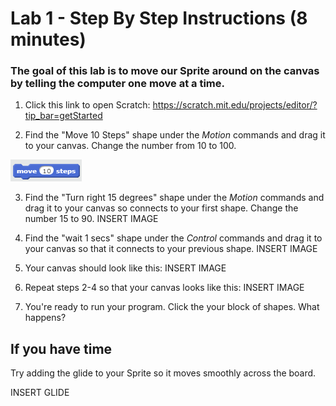 # Lab 1 - Step By Step Instructions (8 minutes)

### The goal of this lab is to move our Sprite around on the canvas by telling the computer one move at a time.

1.  Click this link to open Scratch: <a href="https://scratch.mit.edu/projects/editor/?tip_bar=getStarted" target="_blank">https://scratch.mit.edu/projects/editor/?tip_bar=getStarted</a>

2. Find the "Move 10 Steps" shape under the *Motion* commands and drag it to your canvas.  Change the number from 10 to 100.  

![](https://raw.githubusercontent.com/rongriffin/ScratchLab/master/lab01/Lab1Step2.PNG)


3. Find the "Turn right 15 degrees" shape under the *Motion* commands and drag it to your canvas so connects to your first shape.  Change the number 15 to 90.  INSERT IMAGE


4. Find the "wait 1 secs" shape under the *Control* commands and drag it to your canvas so that it connects to your previous shape.  INSERT IMAGE


5. Your canvas should look like this: INSERT IMAGE

6. Repeat steps 2-4 so that your canvas looks like this:  INSERT IMAGE

7. You're ready to run your program.  Click the your block of shapes.  What happens? 

## If you have time

Try adding the glide to your Sprite so it moves smoothly across the board. 

INSERT GLIDE